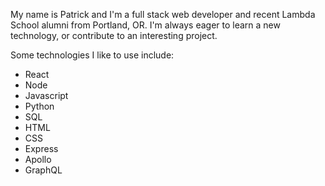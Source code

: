 My name is Patrick and I'm a full stack web developer and recent Lambda School alumni from Portland, OR. I'm always eager to learn a new technology, or contribute to an interesting project.

Some technologies I like to use include: 

  - React 
  - Node 
  - Javascript 
  - Python 
  - SQL 
  - HTML 
  - CSS  
  - Express 
  - Apollo 
  - GraphQL 






<!--
**patrick-replogle/patrick-replogle** is a ✨ _special_ ✨ repository because its `README.md` (this file) appears on your GitHub profile.

Here are some ideas to get you started:

- 🔭 I’m currently working on ...
- 🌱 I’m currently learning ...
- 👯 I’m looking to collaborate on ...
- 🤔 I’m looking for help with ...
- 💬 Ask me about ...
- 📫 How to reach me: ...
- 😄 Pronouns: ...
- ⚡ Fun fact: ...
-->
